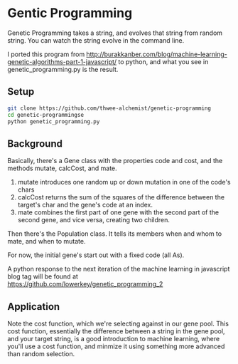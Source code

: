 # Gentic Programming

Genetic Programming takes a string, and evolves that string from random string. You can watch the string evolve in the command line. 

I ported this program from http://burakkanber.com/blog/machine-learning-genetic-algorithms-part-1-javascript/
to python, and what you see in genetic_programming.py is the result.

## Setup
```bash
git clone https://github.com/thwee-alchemist/genetic-programming
cd genetic-programmingse 
python genetic_programming.py
```

## Background
Basically, there's a Gene class with the properties code and cost, and the methods mutate, calcCost, and mate.

1. mutate introduces one random up or down mutation in one of the code's chars
2. calcCost returns the sum of the squares of the difference between the
   target's char and the gene's code at an index.
3. mate combines the first part of one gene with the second part of the second
   gene, and vice versa, creating two children.

Then there's the Population class. It tells its members when and whom to mate, and when to mutate.

For now, the initial gene's start out with a fixed code (all As).

A python response to the next iteration of the machine learning in javascript blog tag will be found at https://github.com/lowerkey/genetic_programming_2

## Application
Note the cost function, which we're selecting against in our gene pool. This cost function, essentially the difference between a string in the gene pool, and your target string, is a good introduction to machine learning, where you'll use a cost function, and minmize it using something more advanced than random selection. 
